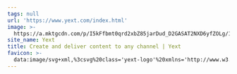 ```yaml
---
tags: null
url: 'https://www.yext.com/index.html'
image: >-
  https://a.mktgcdn.com/p/I5kFfbmt0qrd2xbZ85jarDud_D2GASAT2NXD6yfZOLg/1920x1081.jpg
site_name: Yext
title: Create and deliver content to any channel | Yext
favicon: >-
  data:image/svg+xml,%3csvg%20class='yext-logo'%20xmlns='http://www.w3.org/2000/svg'%20viewBox='0%200%20720%20720'%3e%3cpath%20d='M360%200C161.18%200%200%20161.18%200%20360s161.18%20360%20360%20360%20360-161.18%20360-360S558.82%200%20360%200zm0%20691.2C177.08%20691.2%2028.8%20542.92%2028.8%20360S177.08%2028.8%20360%2028.8%20691.2%20177.08%20691.2%20360%20542.92%20691.2%20360%20691.2z'%3e%3c/path%3e%3cpath%20d='M370.8%20399.6h64.8v129.6h28.8V399.6h64.8v-28.8H370.8zM332.43%20367.2L270%20429.64l-62.43-62.44-20.37%2020.37L249.64%20450l-62.44%2062.43%2020.37%2020.37L270%20470.36l62.43%2062.44%2020.37-20.37L290.36%20450l62.44-62.43zM448.2%20349.2c44.73%200%2081-36.27%2081-81h-28.8c0%2028.83-23.37%2052.2-52.2%2052.2-8.23%200-16.01-1.91-22.93-5.3l69.83-69.83%2021.08-21.08c-14.44-22.25-39.48-36.98-67.98-36.98-44.74%200-81%2036.27-81%2081s36.26%2080.99%2081%2080.99zm0-133.2c10.12%200%2019.56%202.89%2027.56%207.88l-71.88%2071.88c-4.99-8-7.87-17.44-7.87-27.56-.01-28.83%2023.36-52.2%2052.19-52.2zM270%20259.58l-60.74-72.38-22.06%2018.51%2068.4%2081.52v61.97h28.8v-61.97l68.4-81.52-22.06-18.51z'%3e%3c/path%3e%3cg%3e%3cpath%20d='M648%20633.6c-23.86%200-43.2%2019.34-43.2%2043.2S624.14%20720%20648%20720s43.2-19.34%2043.2-43.2-19.34-43.2-43.2-43.2zm0%2082.94c-21.95%200-39.74-17.79-39.74-39.74%200-21.95%2017.79-39.74%2039.74-39.74%2021.95%200%2039.74%2017.79%2039.74%2039.74%200%2021.95-17.79%2039.74-39.74%2039.74z'%3e%3c/path%3e%3cpath%20d='M664.93%20698.4h-3.96l-.03-.05-10.3-17.59H637.2v17.64h-3.44v-43.2h17.05c7.06%200%2012.81%205.75%2012.81%2012.81%200%205.7-3.87%2010.73-9.41%2012.29l10.72%2018.1zm-27.73-20.89h13.61c5.17%200%209.37-4.26%209.37-9.49%200-5.27-4.2-9.56-9.37-9.56H637.2v19.05z'%3e%3c/path%3e%3c/g%3e%3c/svg%3e
---
```


